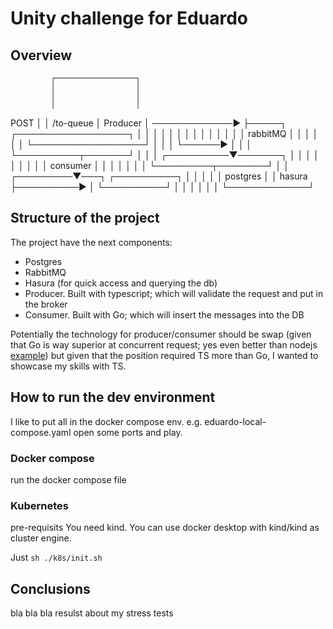 # Unity challenge for Eduardo

## Overview

             ┌──────────────────┐
             │                  │
             │                  │
             │                  │
  POST       │                  │
  /to-queue  │       Producer   │
─────────────►                  ├─────┐      ┌──────────────────┐
             │                  │     │      │                  │
             │                  │     │      │                  │
             │                  │     │      │  rabbitMQ        │
             │                  │     │      │                  │
             └──────────────────┘     │      │                  │
                                      └──────►                  │
                                             │                  │
                                             └──────────┬───────┘
                                                        │
                                                        │
                                                        │
                                             ┌──────────▼───────┐
                                             │                  │
                                             │                  │
                                             │                  │
                                             │                  │
                                             │     consumer     │
                                             │                  │
                                             │                  │
                                             │                  │
                                             └─────────┬────────┘
                                                       │
                                                       │
                                             ┌─────────▼───┐
                       ┌──────────┐          │             │
                       │          │          │    postgres │
                       │ hasura   ├──────────►             │
                       └──────────┘          │             │
                                             │             │
                                             │             │
                                             └─────────────┘

## Structure of the project

The project have the next components:
- Postgres
- RabbitMQ
- Hasura (for quick access and querying the db)
- Producer. Built with typescript; which will validate the request and put in the broker
- Consumer. Built with Go; which will insert the messages into the DB

Potentially the technology for producer/consumer should be swap (given that Go is way superior at concurrent request; yes even better than nodejs [example](https://www.youtube.com/watch?v=h7UEwBaGoVo&t=1s))
but given that the position required TS more than Go, I wanted to showcase my skills with TS.

## How to run the dev environment

I like to put all in the docker compose env.
e.g. eduardo-local-compose.yaml
open some ports and play.

### Docker compose

run the docker compose file

### Kubernetes

pre-requisits
You need kind. You can use docker desktop with kind/kind as cluster engine.

Just `sh ./k8s/init.sh`

## Conclusions

bla bla bla resulst about my stress tests
